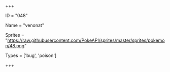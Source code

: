 




+++

ID = "048"

Name = "venonat"

Sprites = "https://raw.githubusercontent.com/PokeAPI/sprites/master/sprites/pokemon/48.png"

Types = ['bug', 'poison']

+++

